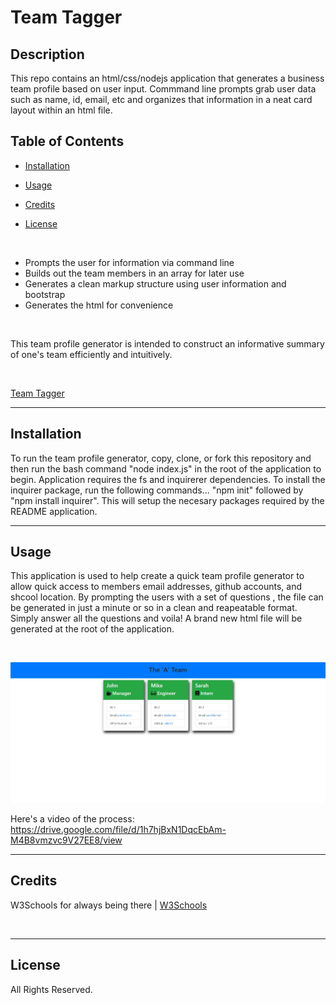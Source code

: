 # Team Tagger

## Description

This repo contains an html/css/nodejs application that generates a business team profile based on user input. Commmand line prompts grab user data such as name, id, email, etc and organizes that information in a neat card layout within an html file.

## Table of Contents

* [Installation](#installation)

* [Usage](#usage)

* [Credits](#credits)

* [License](#license)

</br>

* Prompts the user for information via command line
* Builds out the team members in an array for later use
* Generates a clean markup structure using user information and bootstrap
* Generates the html for convenience

</br>

This team profile generator is intended to construct an informative summary of one's team efficiently and intuitively.

</br>

[Team Tagger](https://rickhill543.github.io/team-tagger/)

***

## Installation

To run the team profile generator, copy, clone, or fork this repository and then run the bash command "node index.js" in the root of the application to begin. Application requires the fs and inquirerer dependencies. To install the inquirer package, run the following commands... "npm init" followed by "npm install inquirer". This will setup the necesary packages required by the README application.

***

## Usage

This application is used to help create a quick team profile generator to allow quick access to members email addresses, github accounts, and shcool location. By prompting the users with a set of questions , the file can be generated in just a minute or so in a clean and reapeatable format. Simply answer all the questions and voila! A brand new html file will be generated at the root of the application.

</br>

![team tagger screenshot](./dist/screenshot.jpg)

Here's a video of the process:
https://drive.google.com/file/d/1h7hjBxN1DqcEbAm-M4B8vmzvc9V27EE8/view

***

## Credits

W3Schools for always being there | 
[W3Schools](https://www.w3schools.com/)

</br>

***

## License

All Rights Reserved.
